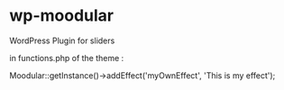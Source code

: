 wp-moodular
===========

WordPress Plugin for sliders

in functions.php of the theme :

  Moodular::getInstance()->addEffect('myOwnEffect', 'This is my effect');

